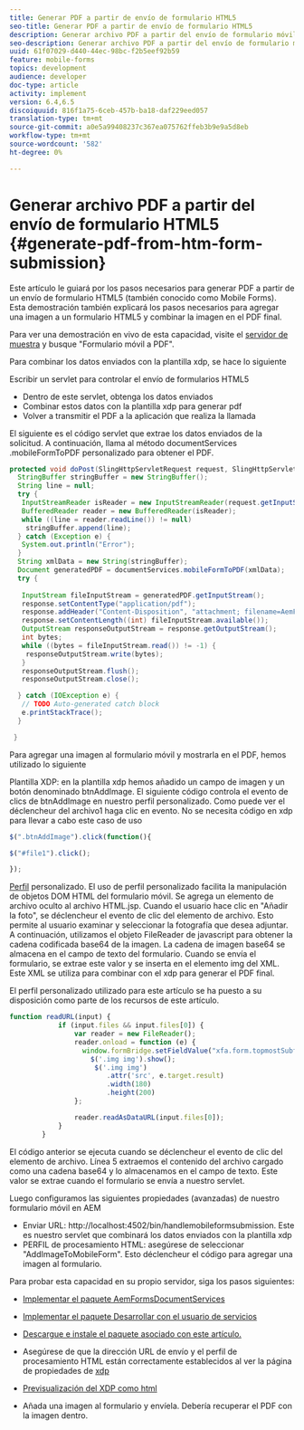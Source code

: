 ```yaml
---
title: Generar PDF a partir de envío de formulario HTML5
seo-title: Generar PDF a partir de envío de formulario HTML5
description: Generar archivo PDF a partir del envío de formulario móvil
seo-description: Generar archivo PDF a partir del envío de formulario móvil
uuid: 61f07029-d440-44ec-98bc-f2b5eef92b59
feature: mobile-forms
topics: development
audience: developer
doc-type: article
activity: implement
version: 6.4,6.5
discoiquuid: 816f1a75-6ceb-457b-ba18-daf229eed057
translation-type: tm+mt
source-git-commit: a0e5a99408237c367ea075762ffeb3b9e9a5d8eb
workflow-type: tm+mt
source-wordcount: '582'
ht-degree: 0%

---
```



# Generar archivo PDF a partir del envío de formulario HTML5 {#generate-pdf-from-htm-form-submission}

Este artículo le guiará por los pasos necesarios para generar PDF a partir de un envío de formulario HTML5 (también conocido como Mobile Forms). Esta demostración también explicará los pasos necesarios para agregar una imagen a un formulario HTML5 y combinar la imagen en el PDF final.

Para ver una demostración en vivo de esta capacidad, visite el [servidor de muestra](https://forms.enablementadobe.com/content/samples/samples.html?query=0) y busque &quot;Formulario móvil a PDF&quot;.

Para combinar los datos enviados con la plantilla xdp, se hace lo siguiente

Escribir un servlet para controlar el envío de formularios HTML5

* Dentro de este servlet, obtenga los datos enviados
* Combinar estos datos con la plantilla xdp para generar pdf
* Volver a transmitir el PDF a la aplicación que realiza la llamada

El siguiente es el código servlet que extrae los datos enviados de la solicitud. A continuación, llama al método documentServices .mobileFormToPDF personalizado para obtener el PDF.

```java
protected void doPost(SlingHttpServletRequest request, SlingHttpServletResponse response) {
  StringBuffer stringBuffer = new StringBuffer();
  String line = null;
  try {
   InputStreamReader isReader = new InputStreamReader(request.getInputStream(), "UTF-8");
   BufferedReader reader = new BufferedReader(isReader);
   while ((line = reader.readLine()) != null)
    stringBuffer.append(line);
  } catch (Exception e) {
   System.out.println("Error");
  }
  String xmlData = new String(stringBuffer);
  Document generatedPDF = documentServices.mobileFormToPDF(xmlData);
  try {
   
   InputStream fileInputStream = generatedPDF.getInputStream();
   response.setContentType("application/pdf");
   response.addHeader("Content-Disposition", "attachment; filename=AemFormsRocks.pdf");
   response.setContentLength((int) fileInputStream.available());
   OutputStream responseOutputStream = response.getOutputStream();
   int bytes;
   while ((bytes = fileInputStream.read()) != -1) {
    responseOutputStream.write(bytes);
   }
   responseOutputStream.flush();
   responseOutputStream.close();

  } catch (IOException e) {
   // TODO Auto-generated catch block
   e.printStackTrace();
  }

 }
```

Para agregar una imagen al formulario móvil y mostrarla en el PDF, hemos utilizado lo siguiente

Plantilla XDP: en la plantilla xdp hemos añadido un campo de imagen y un botón denominado btnAddImage. El siguiente código controla el evento de clics de btnAddImage en nuestro perfil personalizado. Como puede ver el déclencheur del archivo1 haga clic en evento. No se necesita código en xdp para llevar a cabo este caso de uso

```javascript
$(".btnAddImage").click(function(){

$("#file1").click();

});
```

[Perfil](https://helpx.adobe.com/livecycle/help/mobile-forms/creating-profile.html#CreatingCustomProfiles) personalizado. El uso de perfil personalizado facilita la manipulación de objetos DOM HTML del formulario móvil. Se agrega un elemento de archivo oculto al archivo HTML.jsp. Cuando el usuario hace clic en &quot;Añadir la foto&quot;, se déclencheur el evento de clic del elemento de archivo. Esto permite al usuario examinar y seleccionar la fotografía que desea adjuntar. A continuación, utilizamos el objeto FileReader de javascript para obtener la cadena codificada base64 de la imagen. La cadena de imagen base64 se almacena en el campo de texto del formulario. Cuando se envía el formulario, se extrae este valor y se inserta en el elemento img del XML. Este XML se utiliza para combinar con el xdp para generar el PDF final.

El perfil personalizado utilizado para este artículo se ha puesto a su disposición como parte de los recursos de este artículo.

```javascript
function readURL(input) {
            if (input.files && input.files[0]) {
                var reader = new FileReader();
                reader.onload = function (e) {
                  window.formBridge.setFieldValue("xfa.form.topmostSubform.Page1.base64image",reader.result);
                    $('.img img').show();
                     $('.img img')
                        .attr('src', e.target.result)
                        .width(180)
                        .height(200)
                };

                reader.readAsDataURL(input.files[0]);
            }
        }
```

El código anterior se ejecuta cuando se déclencheur el evento de clic del elemento de archivo. Línea 5 extraemos el contenido del archivo cargado como una cadena base64 y lo almacenamos en el campo de texto. Este valor se extrae cuando el formulario se envía a nuestro servlet.

Luego configuramos las siguientes propiedades (avanzadas) de nuestro formulario móvil en AEM

* Enviar URL: http://localhost:4502/bin/handlemobileformsubmission. Este es nuestro servlet que combinará los datos enviados con la plantilla xdp
* PERFIL de procesamiento HTML: asegúrese de seleccionar &quot;AddImageToMobileForm&quot;. Esto déclencheur el código para agregar una imagen al formulario.

Para probar esta capacidad en su propio servidor, siga los pasos siguientes:

* [Implementar el paquete AemFormsDocumentServices](/help/forms/assets/common-osgi-bundles/AEMFormsDocumentServices.core-1.0-SNAPSHOT.jar)

* [Implementar el paquete Desarrollar con el usuario de servicios](/help/forms/assets/common-osgi-bundles/DevelopingWithServiceUser.jar)

* [Descargue e instale el paquete asociado con este artículo.](assets/pdf-from-mobile-form-submission.zip)

* Asegúrese de que la dirección URL de envío y el perfil de procesamiento HTML están correctamente establecidos al ver la página de propiedades de [xdp](http://localhost:4502/libs/fd/fm/gui/content/forms/formmetadataeditor.html/content/dam/formsanddocuments/schengen.xdp)

* [Previsualización del XDP como html](http://localhost:4502/content/dam/formsanddocuments/schengen.xdp/jcr:content)

* Añada una imagen al formulario y envíela. Debería recuperar el PDF con la imagen dentro.

